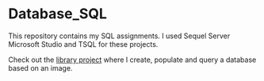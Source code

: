 # Database_SQL
This repository contains my SQL assignments. I used Sequel Server Microsoft Studio and TSQL for these projects.

Check out the [library project](https://github.com/KMitzner9/Database_SQL/blob/main/SQL_Library_Assignment.sql) where I create, populate and query a database based on an image.
